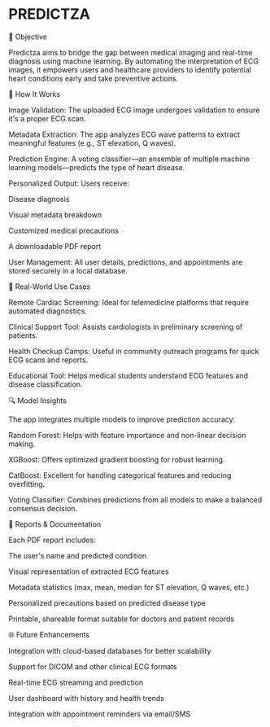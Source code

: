 # PREDICTZA

🎯 Objective

Predictza aims to bridge the gap between medical imaging and real-time diagnosis using machine learning. By automating the interpretation of ECG images, it empowers users and healthcare providers to identify potential heart conditions early and take preventive actions.

🧬 How It Works

Image Validation: The uploaded ECG image undergoes validation to ensure it's a proper ECG scan.

Metadata Extraction: The app analyzes ECG wave patterns to extract meaningful features (e.g., ST elevation, Q waves).

Prediction Engine: A voting classifier—an ensemble of multiple machine learning models—predicts the type of heart disease.

Personalized Output: Users receive:

Disease diagnosis

Visual metadata breakdown

Customized medical precautions

A downloadable PDF report

User Management: All user details, predictions, and appointments are stored securely in a local database.

🏥 Real-World Use Cases

Remote Cardiac Screening: Ideal for telemedicine platforms that require automated diagnostics.

Clinical Support Tool: Assists cardiologists in preliminary screening of patients.

Health Checkup Camps: Useful in community outreach programs for quick ECG scans and reports.

Educational Tool: Helps medical students understand ECG features and disease classification.

🔍 Model Insights

The app integrates multiple models to improve prediction accuracy:

Random Forest: Helps with feature importance and non-linear decision making.

XGBoost: Offers optimized gradient boosting for robust learning.

CatBoost: Excellent for handling categorical features and reducing overfitting.

Voting Classifier: Combines predictions from all models to make a balanced consensus decision.

🧾 Reports & Documentation

Each PDF report includes:

The user's name and predicted condition

Visual representation of extracted ECG features

Metadata statistics (max, mean, median for ST elevation, Q waves, etc.)

Personalized precautions based on predicted disease type

Printable, shareable format suitable for doctors and patient records

🌐 Future Enhancements

Integration with cloud-based databases for better scalability

Support for DICOM and other clinical ECG formats

Real-time ECG streaming and prediction

User dashboard with history and health trends

Integration with appointment reminders via email/SMS

